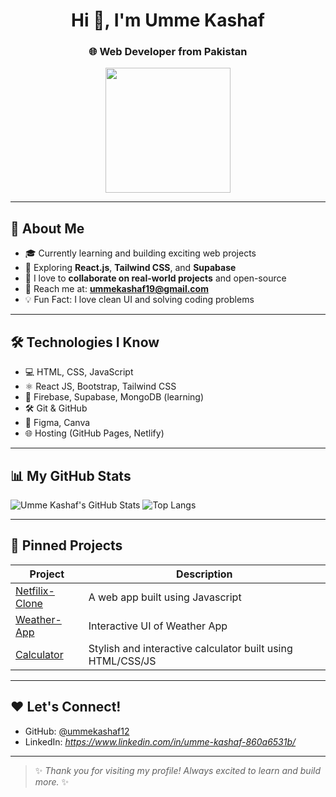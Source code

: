 <h1 align="center">Hi 👋, I'm Umme Kashaf</h1>
<h3 align="center">🌐 Web Developer from Pakistan</h3>

<p align="center">
  <img src="https://media.giphy.com/media/qgQUggAC3Pfv687qPC/giphy.gif" width="200">
</p>

---

## 🧕 About Me

- 🎓 Currently learning and building exciting web projects
- 🌱 Exploring **React.js**, **Tailwind CSS**, and **Supabase**
- 🤝 I love to **collaborate on real-world projects** and open-source
- 📧 Reach me at: **ummekashaf19@gmail.com**
- 💡 Fun Fact: I love clean UI and solving coding problems

---

## 🛠️ Technologies I Know

- 💻 HTML, CSS, JavaScript
- ⚛️ React JS, Bootstrap, Tailwind CSS
- 🧠 Firebase, Supabase, MongoDB (learning)
- 🛠️ Git & GitHub
- 🎨 Figma, Canva
- 🌐 Hosting (GitHub Pages, Netlify)

---

## 📊 My GitHub Stats

![Umme Kashaf's GitHub Stats](https://github-readme-stats.vercel.app/api?username=ummekashaf12&show_icons=true&theme=radical)
![Top Langs](https://github-readme-stats.vercel.app/api/top-langs/?username=ummekashaf12&layout=compact&theme=radical)

---

## 📌 Pinned Projects

| Project | Description |
|--------|-------------|
| [Netfilix-Clone](https://github.com/UMMEKASHAF12/Netfilix-Clone.git) | A web app built using Javascript |
| [Weather-App](https://github.com/UMMEKASHAF12/Weather_App.git) | Interactive UI of Weather App |
| [Calculator](https://github.com/UMMEKASHAF12/Calculator-JS.git) | Stylish and interactive calculator built using HTML/CSS/JS |

---

## ❤️ Let's Connect!

- GitHub: [@ummekashaf12](https://github.com/ummekashaf12)
- LinkedIn: *https://www.linkedin.com/in/umme-kashaf-860a6531b/*


---

> ✨ *Thank you for visiting my profile! Always excited to learn and build more.* ✨
